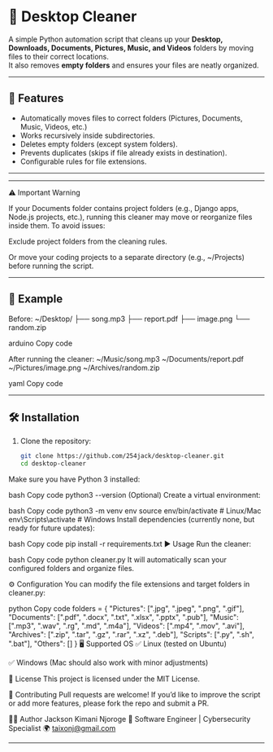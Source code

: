 # 🧹 Desktop Cleaner

A simple Python automation script that cleans up your **Desktop, Downloads, Documents, Pictures, Music, and Videos** folders by moving files to their correct locations.  
It also removes **empty folders** and ensures your files are neatly organized.

---

## 🚀 Features
- Automatically moves files to correct folders (Pictures, Documents, Music, Videos, etc.)
- Works recursively inside subdirectories.
- Deletes empty folders (except system folders).
- Prevents duplicates (skips if file already exists in destination).
- Configurable rules for file extensions.

---

---

⚠️ Important Warning

If your Documents folder contains project folders (e.g., Django apps, Node.js projects, etc.), running this cleaner may move or reorganize files inside them.
To avoid issues:

Exclude project folders from the cleaning rules.

Or move your coding projects to a separate directory (e.g., ~/Projects) before running the script.

---

## 📂 Example
Before:
~/Desktop/
├── song.mp3
├── report.pdf
├── image.png
└── random.zip

arduino
Copy code

After running the cleaner:
~/Music/song.mp3
~/Documents/report.pdf
~/Pictures/image.png
~/Archives/random.zip

yaml
Copy code

---

## 🛠️ Installation

1. Clone the repository:
   ```bash
   git clone https://github.com/254jack/desktop-cleaner.git
   cd desktop-cleaner
Make sure you have Python 3 installed:

bash
Copy code
python3 --version
(Optional) Create a virtual environment:

bash
Copy code
python3 -m venv env
source env/bin/activate   # Linux/Mac
env\Scripts\activate      # Windows
Install dependencies (currently none, but ready for future updates):

bash
Copy code
pip install -r requirements.txt
▶️ Usage
Run the cleaner:

bash
Copy code
python cleaner.py
It will automatically scan your configured folders and organize files.

⚙️ Configuration
You can modify the file extensions and target folders in cleaner.py:

python
Copy code
folders = {
    "Pictures": [".jpg", ".jpeg", ".png", ".gif"],
    "Documents": [".pdf", ".docx", ".txt", ".xlsx", ".pptx", ".pub"],
    "Music": [".mp3", ".wav", ".rg", ".md", ".m4a"],
    "Videos": [".mp4", ".mov", ".avi"],
    "Archives": [".zip", ".tar", ".gz", ".rar", ".xz", ".deb"],
    "Scripts": [".py", ".sh", ".bat"],
    "Others": []
}
🖥️ Supported OS
✅ Linux (tested on Ubuntu)

✅ Windows
(Mac should also work with minor adjustments)

📜 License
This project is licensed under the MIT License.

🤝 Contributing
Pull requests are welcome! If you’d like to improve the script or add more features, please fork the repo and submit a PR.

👨‍💻 Author
Jackson Kimani Njoroge
💼 Software Engineer | Cybersecurity Specialist
🌍 taixonj@gmail.com


---
